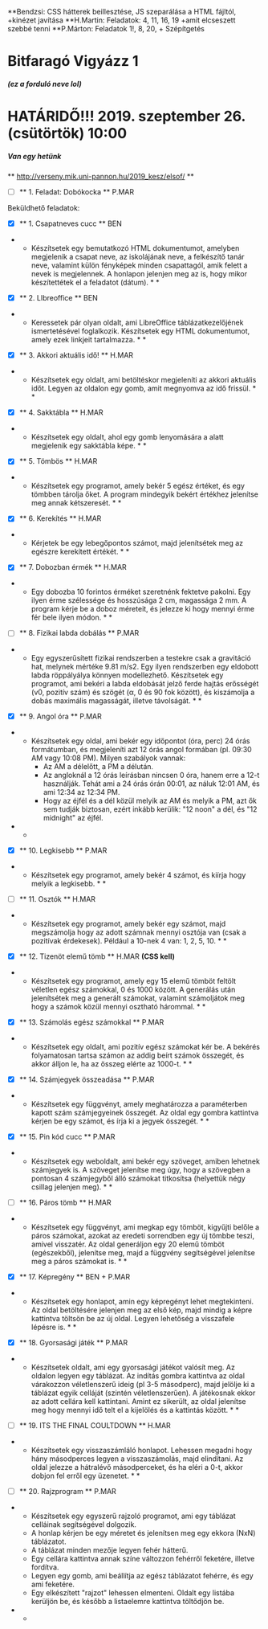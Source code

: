 **Bendzsi: CSS hátterek beillesztése, JS szeparálása a HTML fájltól, +kinézet javítása
**H.Martin: Feladatok: 4, 11, 16, 19 +amit elcseszett szebbé tenni
**P.Márton: Feladatok 1!, 8, 20, + Szépítgetés

# Bitfaragó Vigyázz 1
##### (ez a forduló neve lol)
# HATÁRIDŐ!!! 2019. szeptember 26. (csütörtök) 10:00
##### Van egy hetünk
** http://verseny.mik.uni-pannon.hu/2019_kesz/elsof/ **

- [ ] ** 1. Feladat: Dobókocka ** P.MAR

Beküldhető feladatok:

- [x] ** 1. Csapatneves cucc ** BEN
* * Készítsetek egy bemutatkozó HTML dokumentumot, amelyben megjelenik a csapat neve, az iskolájának neve, a felkészítő tanár neve, valamint külön fényképek minden csapattagól, amik felett a nevek is megjelennek. A honlapon jelenjen meg az is, hogy mikor készítettétek el a feladatot (dátum). * *

- [x] ** 2. LIbreoffice ** BEN
* * Keressetek pár olyan oldalt, ami LibreOffice táblázatkezelőjének ismertetésével foglalkozik. Készítsetek egy HTML dokumentumot, amely ezek linkjeit tartalmazza. * *

- [x] ** 3. Akkori aktuális idő! ** H.MAR
* * Készítsetek egy oldalt, ami betöltéskor megjeleníti az akkori aktuális időt. Legyen az oldalon egy gomb, amit megnyomva az idő frissül. * *

- [x] ** 4. Sakktábla ** H.MAR
* * Készítsetek egy oldalt, ahol egy gomb lenyomására a alatt megjelenik egy sakktábla képe. * *


- [x] ** 5. Tömbös ** H.MAR
* * Készítsetek egy programot, amely bekér 5 egész értéket, és egy tömbben tárolja őket. A program mindegyik bekért értékhez jelenítse meg annak kétszeresét. * *

- [x] ** 6. Kerekítés ** H.MAR
* * Kérjetek be egy lebegőpontos számot, majd jelenítsétek meg az egészre kerekített értékét. * *

- [x] ** 7. Dobozban érmék ** H.MAR
* * Egy dobozba 10 forintos érméket szeretnénk fektetve pakolni. Egy ilyen érme szélessége és hosszúsága 2 cm, magassága 2 mm. A program kérje be a doboz méreteit, és jelezze ki hogy mennyi érme fér bele ilyen módon. * *

- [ ] ** 8. Fizikai labda dobálás ** P.MAR
* * Egy egyszerűsített fizikai rendszerben a testekre csak a gravitáció hat, melynek mértéke 9.81 m/s2. Egy ilyen rendszerben egy eldobott labda röppályálya könnyen modellezhető. Készítsetek egy programot, ami bekéri a labda eldobását jelző ferde hajtás erősségét (v0, pozitív szám) és szögét (α, 0 és 90 fok között), és kiszámolja a dobás maximális magasságát, illetve távolságát. * *

- [x] ** 9. Angol óra ** P.MAR
* * Készítsetek egy oldal, ami bekér egy időpontot (óra, perc) 24 órás formátumban, és megjeleníti azt 12 órás angol formában (pl. 09:30 AM vagy 10:08 PM). Milyen szabályok vannak:
    - Az AM a délelőtt, a PM a délután.
    - Az angloknál a 12 órás leírásban nincsen 0 óra, hanem erre a 12-t használják. Tehát ami a 24 órás órán 00:01, az náluk 12:01 AM, és ami 12:34 az 12:34 PM.
    - Hogy az éjfél és a dél közül melyik az AM és melyik a PM, azt ők sem tudják biztosan, ezért inkább kerülik: "12 noon" a dél, és "12 midnight" az éjfél.
 * *
 
- [x] ** 10. Legkisebb ** P.MAR
* * Készítsetek egy programot, amely bekér 4 számot, és kiírja hogy melyik a legkisebb. * *

- [ ] ** 11. Osztók ** H.MAR
* * Készítsetek egy programot, amely bekér egy számot, majd megszámolja hogy az adott számnak mennyi osztója van (csak a pozitívak érdekesek). Például a 10-nek 4 van: 1, 2, 5, 10. * *

- [x] ** 12. Tizenöt elemű tömb ** H.MAR **(CSS kell)**
* * Készítsetek egy programot, amely egy 15 elemű tömböt feltölt véletlen egész számokkal, 0 és 1000 között. A generálás után jelenítsétek meg a generált számokat, valamint számoljátok meg hogy a számok közül mennyi osztható hárommal. * *

- [x] ** 13. Számolás egész számokkal ** P.MAR
* * Készítsetek egy oldalt, ami pozitív egész számokat kér be. A bekérés folyamatosan tartsa számon az addig beírt számok összegét, és akkor álljon le, ha az összeg elérte az 1000-t. * *

- [x] ** 14. Számjegyek összeadása ** P.MAR
* * Készítsetek egy függvényt, amely meghatározza a paraméterben kapott szám számjegyeinek összegét. Az oldal egy gombra kattintva kérjen be egy számot, és írja ki a jegyek összegét. * *

- [x] ** 15. Pin kód cucc ** P.MAR
* * Készítsetek egy weboldalt, ami bekér egy szöveget, amiben lehetnek számjegyek is. A szöveget jelenítse meg úgy, hogy a szövegben a pontosan 4 számjegyből álló számokat titkosítsa (helyettük négy csillag jelenjen meg). * *

- [ ] ** 16. Páros tömb ** H.MAR
* * Készítsetek egy függvényt, ami megkap egy tömböt, kigyűjti belőle a páros számokat, azokat az eredeti sorrendben egy új tömbbe teszi, amivel visszatér. Az oldal generáljon egy 20 elemű tömböt (egészekből), jelenítse meg, majd a függvény segítségével jelenítse meg a páros számokat is. * *

- [x] ** 17. Képregény ** BEN + P.MAR
* * Készítsetek egy honlapot, amin egy képregényt lehet megtekinteni. Az oldal betöltésére jelenjen meg az első kép, majd mindig a képre kattintva töltsön be az új oldal. Legyen lehetőség a visszafele lépésre is. * *

- [x] ** 18. Gyorsasági játék ** P.MAR
* * Készítsetek oldalt, ami egy gyorsasági játékot valósít meg. Az oldalon legyen egy táblázat. Az indítás gombra kattintva az oldal várakozzon véletlenszerű ideig (pl 3-5 másodperc), majd jelölje ki a táblázat egyik celláját (szintén véletlenszerűen). A játékosnak ekkor az adott cellára kell kattintani. Amint ez sikerült, az oldal jelenítse meg hogy mennyi idő telt el a kijelölés és a kattintás között. * *

- [ ] ** 19. ITS THE FINAL COULTDOWN ** H.MAR
* * Készítsetek egy visszaszámláló honlapot. Lehessen megadni hogy hány másodperces legyen a visszaszámolás, majd elindítani. Az oldal jelezze a hátralévő másodperceket, és ha eléri a 0-t, akkor dobjon fel erről egy üzenetet. * *

- [ ] ** 20. Rajzprogram ** P.MAR
* *  Készítsetek egy egyszerű rajzoló programot, ami egy táblázat celláinak segítségével dolgozik.
    - A honlap kérjen be egy méretet és jelenítsen meg egy ekkora (NxN) táblázatot.
    - A táblázat minden mezője legyen fehér hátterű.
    - Egy cellára kattintva annak színe változzon fehérről feketére, illetve fordítva.
    - Legyen egy gomb, ami beállítja az egész táblázatot fehérre, és egy ami feketére.
    - Egy elkészített "rajzot" lehessen elmenteni. Oldalt egy listába kerüljön be, és később a listaelemre kattintva töltődjön be.
* *
